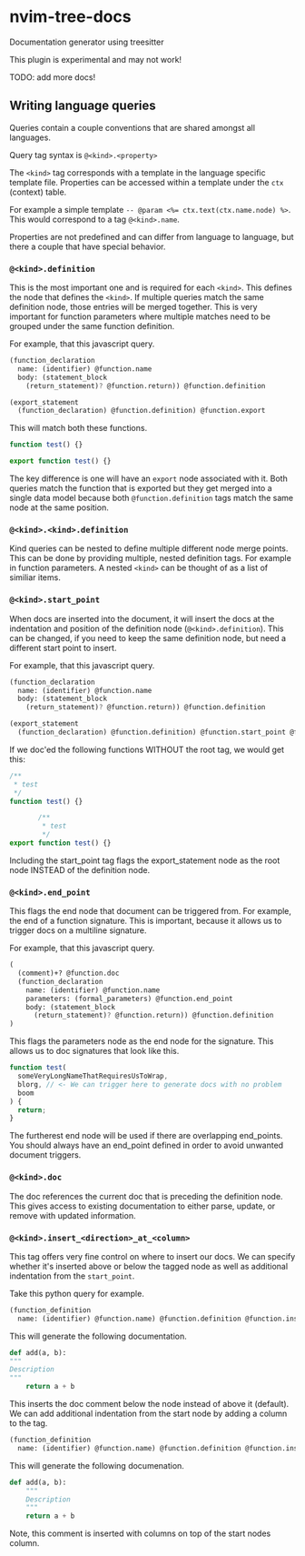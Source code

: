 nvim-tree-docs
==============

Documentation generator using treesitter

This plugin is experimental and may not work!

TODO: add more docs!

## Writing language queries

Queries contain a couple conventions that are shared amongst all languages.

Query tag syntax is `@<kind>.<property>`

The `<kind>` tag corresponds with a template in the language specific template file.
Properties can be accessed within a template under the `ctx` (context) table.

For example a simple template `-- @param <%= ctx.text(ctx.name.node) %>`.
This would correspond to a tag `@<kind>.name`.

Properties are not predefined and can differ from language to language, but there a couple
that have special behavior.

### `@<kind>.definition`

This is the most important one and is required for each `<kind>`.
This defines the node that defines the `<kind>`. If multiple queries
match the same definition node, those entries will be merged together.
This is very important for function parameters where multiple matches
need to be grouped under the same function definition.

For example, that this javascript query.

```scheme
(function_declaration
  name: (identifier) @function.name
  body: (statement_block
    (return_statement)? @function.return)) @function.definition

(export_statement
  (function_declaration) @function.definition) @function.export
```

This will match both these functions.

```javascript
function test() {}

export function test() {}
```

The key difference is one will have an `export` node associated with it. Both queries
match the function that is exported but they get merged into a single data model
because both `@function.definition` tags match the same node at the same position.

### `@<kind>.<kind>.definition`

Kind queries can be nested to define multiple different node merge points. This can be done
by providing multiple, nested definition tags. For example in function parameters. A nested `<kind>`
can be thought of as a list of similiar items.

### `@<kind>.start_point`

When docs are inserted into the document, it will insert the docs at the indentation and position
of the definition node (`@<kind>.definition`). This can be changed, if you need to keep the same definition
node, but need a different start point to insert.

For example, that this javascript query.

```scheme
(function_declaration
  name: (identifier) @function.name
  body: (statement_block
    (return_statement)? @function.return)) @function.definition

(export_statement
  (function_declaration) @function.definition) @function.start_point @function.export
```

If we doc'ed the following functions WITHOUT the root tag, we would get this:

```javascript
/**
 * test
 */
function test() {}

       /**
        * test
        */
export function test() {}
```

Including the start_point tag flags the export_statement node as the root node INSTEAD of the definition node.

### `@<kind>.end_point`

This flags the end node that document can be triggered from. For example, the end of a function signature.
This is important, because it allows us to trigger docs on a multiline signature.

For example, that this javascript query.

```scheme
(
  (comment)+? @function.doc
  (function_declaration
    name: (identifier) @function.name
    parameters: (formal_parameters) @function.end_point
    body: (statement_block
      (return_statement)? @function.return)) @function.definition
)
```

This flags the parameters node as the end node for the signature. This allows us
to doc signatures that look like this.

```javascript
function test(
  someVeryLongNameThatRequiresUsToWrap,
  blorg, // <- We can trigger here to generate docs with no problem
  boom
) {
  return;
}
```

The furtherest end node will be used if there are overlapping end_points.
You should always have an end_point defined in order to avoid unwanted document triggers.

### `@<kind>.doc`

The doc references the current doc that is preceding the definition node. This gives access to existing
documentation to either parse, update, or remove with updated information.

### `@<kind>.insert_<direction>_at_<column>`

This tag offers very fine control on where to insert our docs. We can specify whether it's inserted
above or below the tagged node as well as additional indentation from the `start_point`.

Take this python query for example.

```scheme
(function_definition
  name: (identifier) @function.name) @function.definition @function.insert_below
```

This will generate the following documentation.

```python
def add(a, b):
"""
Description
"""
    return a + b
```

This inserts the doc comment below the node instead of above it (default).
We can add additional indentation from the start node by adding a column to the tag.

```scheme
(function_definition
  name: (identifier) @function.name) @function.definition @function.insert_below_at_4
```

This will generate the following documenation.

```python
def add(a, b):
    """
    Description
    """
    return a + b
```

Note, this comment is inserted with columns on top of the start nodes column.
